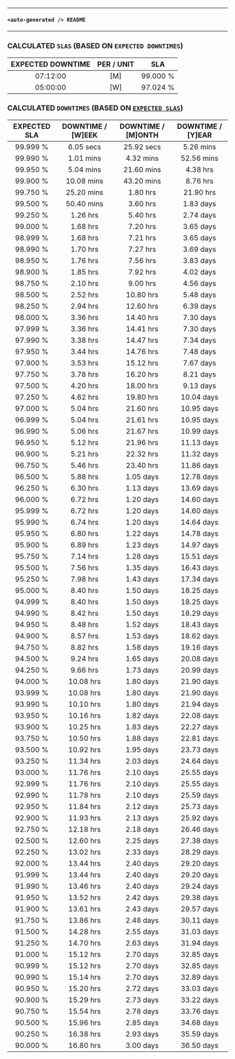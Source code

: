 --------------------
#### `<auto-generated /> README`
--------------------

### CALCULATED `SLAS` (BASED ON `EXPECTED DOWNTIMES`)

| EXPECTED DOWNTIME    | PER / UNIT           | SLA                  |
| :------------------: | :------------------: | :------------------: |
| 07:12:00             | [M]                  | 99.000 %             |
| 05:00:00             | [W]                  | 97.024 %             |


### CALCULATED `DOWNTIMES` (BASED ON [`EXPECTED SLAS`](https://docs.microsoft.com/en-us/azure/architecture/resiliency/index#slas))

| EXPECTED SLA         | DOWNTIME / [W]EEK    | DOWNTIME / [M]ONTH   | DOWNTIME / [Y]EAR    |
| :------------------: | :------------------: | :------------------: | :------------------: |
| 99.999 %             |  6.05 secs           | 25.92 secs           |  5.26 mins           |
| 99.990 %             |  1.01 mins           |  4.32 mins           | 52.56 mins           |
| 99.950 %             |  5.04 mins           | 21.60 mins           |  4.38 hrs            |
| 99.900 %             | 10.08 mins           | 43.20 mins           |  8.76 hrs            |
| 99.750 %             | 25.20 mins           |  1.80 hrs            | 21.90 hrs            |
| 99.500 %             | 50.40 mins           |  3.60 hrs            |  1.83 days           |
| 99.250 %             |  1.26 hrs            |  5.40 hrs            |  2.74 days           |
| 99.000 %             |  1.68 hrs            |  7.20 hrs            |  3.65 days           |
| 98.999 %             |  1.68 hrs            |  7.21 hrs            |  3.65 days           |
| 98.990 %             |  1.70 hrs            |  7.27 hrs            |  3.69 days           |
| 98.950 %             |  1.76 hrs            |  7.56 hrs            |  3.83 days           |
| 98.900 %             |  1.85 hrs            |  7.92 hrs            |  4.02 days           |
| 98.750 %             |  2.10 hrs            |  9.00 hrs            |  4.56 days           |
| 98.500 %             |  2.52 hrs            | 10.80 hrs            |  5.48 days           |
| 98.250 %             |  2.94 hrs            | 12.60 hrs            |  6.39 days           |
| 98.000 %             |  3.36 hrs            | 14.40 hrs            |  7.30 days           |
| 97.999 %             |  3.36 hrs            | 14.41 hrs            |  7.30 days           |
| 97.990 %             |  3.38 hrs            | 14.47 hrs            |  7.34 days           |
| 97.950 %             |  3.44 hrs            | 14.76 hrs            |  7.48 days           |
| 97.900 %             |  3.53 hrs            | 15.12 hrs            |  7.67 days           |
| 97.750 %             |  3.78 hrs            | 16.20 hrs            |  8.21 days           |
| 97.500 %             |  4.20 hrs            | 18.00 hrs            |  9.13 days           |
| 97.250 %             |  4.62 hrs            | 19.80 hrs            | 10.04 days           |
| 97.000 %             |  5.04 hrs            | 21.60 hrs            | 10.95 days           |
| 96.999 %             |  5.04 hrs            | 21.61 hrs            | 10.95 days           |
| 96.990 %             |  5.06 hrs            | 21.67 hrs            | 10.99 days           |
| 96.950 %             |  5.12 hrs            | 21.96 hrs            | 11.13 days           |
| 96.900 %             |  5.21 hrs            | 22.32 hrs            | 11.32 days           |
| 96.750 %             |  5.46 hrs            | 23.40 hrs            | 11.86 days           |
| 96.500 %             |  5.88 hrs            |  1.05 days           | 12.78 days           |
| 96.250 %             |  6.30 hrs            |  1.13 days           | 13.69 days           |
| 96.000 %             |  6.72 hrs            |  1.20 days           | 14.60 days           |
| 95.999 %             |  6.72 hrs            |  1.20 days           | 14.60 days           |
| 95.990 %             |  6.74 hrs            |  1.20 days           | 14.64 days           |
| 95.950 %             |  6.80 hrs            |  1.22 days           | 14.78 days           |
| 95.900 %             |  6.89 hrs            |  1.23 days           | 14.97 days           |
| 95.750 %             |  7.14 hrs            |  1.28 days           | 15.51 days           |
| 95.500 %             |  7.56 hrs            |  1.35 days           | 16.43 days           |
| 95.250 %             |  7.98 hrs            |  1.43 days           | 17.34 days           |
| 95.000 %             |  8.40 hrs            |  1.50 days           | 18.25 days           |
| 94.999 %             |  8.40 hrs            |  1.50 days           | 18.25 days           |
| 94.990 %             |  8.42 hrs            |  1.50 days           | 18.29 days           |
| 94.950 %             |  8.48 hrs            |  1.52 days           | 18.43 days           |
| 94.900 %             |  8.57 hrs            |  1.53 days           | 18.62 days           |
| 94.750 %             |  8.82 hrs            |  1.58 days           | 19.16 days           |
| 94.500 %             |  9.24 hrs            |  1.65 days           | 20.08 days           |
| 94.250 %             |  9.66 hrs            |  1.73 days           | 20.99 days           |
| 94.000 %             | 10.08 hrs            |  1.80 days           | 21.90 days           |
| 93.999 %             | 10.08 hrs            |  1.80 days           | 21.90 days           |
| 93.990 %             | 10.10 hrs            |  1.80 days           | 21.94 days           |
| 93.950 %             | 10.16 hrs            |  1.82 days           | 22.08 days           |
| 93.900 %             | 10.25 hrs            |  1.83 days           | 22.27 days           |
| 93.750 %             | 10.50 hrs            |  1.88 days           | 22.81 days           |
| 93.500 %             | 10.92 hrs            |  1.95 days           | 23.73 days           |
| 93.250 %             | 11.34 hrs            |  2.03 days           | 24.64 days           |
| 93.000 %             | 11.76 hrs            |  2.10 days           | 25.55 days           |
| 92.999 %             | 11.76 hrs            |  2.10 days           | 25.55 days           |
| 92.990 %             | 11.78 hrs            |  2.10 days           | 25.59 days           |
| 92.950 %             | 11.84 hrs            |  2.12 days           | 25.73 days           |
| 92.900 %             | 11.93 hrs            |  2.13 days           | 25.92 days           |
| 92.750 %             | 12.18 hrs            |  2.18 days           | 26.46 days           |
| 92.500 %             | 12.60 hrs            |  2.25 days           | 27.38 days           |
| 92.250 %             | 13.02 hrs            |  2.33 days           | 28.29 days           |
| 92.000 %             | 13.44 hrs            |  2.40 days           | 29.20 days           |
| 91.999 %             | 13.44 hrs            |  2.40 days           | 29.20 days           |
| 91.990 %             | 13.46 hrs            |  2.40 days           | 29.24 days           |
| 91.950 %             | 13.52 hrs            |  2.42 days           | 29.38 days           |
| 91.900 %             | 13.61 hrs            |  2.43 days           | 29.57 days           |
| 91.750 %             | 13.86 hrs            |  2.48 days           | 30.11 days           |
| 91.500 %             | 14.28 hrs            |  2.55 days           | 31.03 days           |
| 91.250 %             | 14.70 hrs            |  2.63 days           | 31.94 days           |
| 91.000 %             | 15.12 hrs            |  2.70 days           | 32.85 days           |
| 90.999 %             | 15.12 hrs            |  2.70 days           | 32.85 days           |
| 90.990 %             | 15.14 hrs            |  2.70 days           | 32.89 days           |
| 90.950 %             | 15.20 hrs            |  2.72 days           | 33.03 days           |
| 90.900 %             | 15.29 hrs            |  2.73 days           | 33.22 days           |
| 90.750 %             | 15.54 hrs            |  2.78 days           | 33.76 days           |
| 90.500 %             | 15.96 hrs            |  2.85 days           | 34.68 days           |
| 90.250 %             | 16.38 hrs            |  2.93 days           | 35.59 days           |
| 90.000 %             | 16.80 hrs            |  3.00 days           | 36.50 days           |

